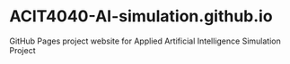 # ACIT4040-AI-simulation.github.io
GitHub Pages project website for Applied Artificial Intelligence Simulation Project
